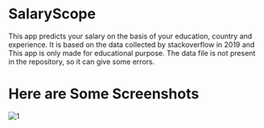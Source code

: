 # SalaryScope
This app predicts your salary on the basis of your education, country and experience. It is based on the data collected by stackoverflow in 2019 and This app is only made for educational purpose.
The data file is not present in the repository, so it can give some errors. 

# Here are Some Screenshots
![1](https://github.com/VedantKale106/SalaryScope/assets/159442447/d98936fa-3321-4dc3-90ea-768a1d931869)

